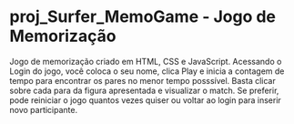 # proj_Surfer_MemoGame - Jogo de Memorização
Jogo de memorização criado em HTML, CSS e JavaScript.
Acessando o Login do jogo, você coloca o seu nome, clica Play e inicia a contagem de tempo para encontrar os pares no menor tempo posssível.
Basta clicar sobre cada para da figura apresentada e visualizar o match.
Se preferir, pode reiniciar o jogo quantos vezes quiser ou voltar ao login para inserir novo participante.
